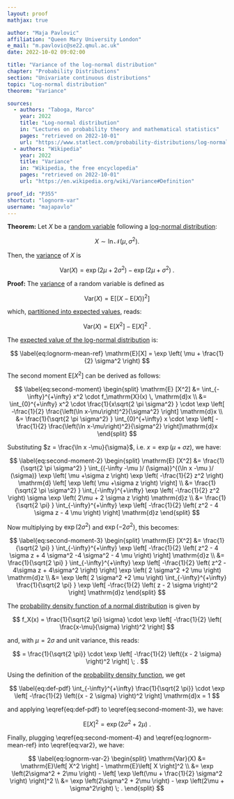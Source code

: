 ```yaml
---
layout: proof
mathjax: true

author: "Maja Pavlovic"
affiliation: "Queen Mary University London"
e_mail: "m.pavlovic@se22.qmul.ac.uk"
date: 2022-10-02 09:02:00

title: "Variance of the log-normal distribution"
chapter: "Probability Distributions"
section: "Univariate continuous distributions"
topic: "Log-normal distribution"
theorem: "Variance"

sources:
  - authors: "Taboga, Marco"
    year: 2022
    title: "Log-normal distribution"
    in: "Lectures on probability theory and mathematical statistics"
    pages: "retrieved on 2022-10-01"
    url: "https://www.statlect.com/probability-distributions/log-normal-distribution"
  - authors: "Wikipedia"
    year: 2022
    title: "Variance"
    in: "Wikipedia, the free encyclopedia"
    pages: "retrieved on 2022-10-01"
    url: "https://en.wikipedia.org/wiki/Variance#Definition"

proof_id: "P355"
shortcut: "lognorm-var"
username: "majapavlo"
---
```



**Theorem:** Let $X$ be a [random variable](/D/rvar) following a [log-normal distribution](/D/lognorm):

$$
X \sim \ln \mathcal{N}(\mu, \sigma^2) .
$$

Then, the [variance](/D/var) of $X$ is

$$ \label{eq:lognorm-var}
\mathrm{Var}(X) = \exp \left(2\mu +2\sigma^2\right) - \exp \left(2\mu + \sigma^2\right) \; .
$$


**Proof:** The [variance](/D/var) of a random variable is defined as

$$ \label{eq:var}
\mathrm{Var}(X) = \mathrm{E}\left[ (X-\mathrm{E}(X))^2 \right] 
$$

which, [partitioned into expected values](/P/var-mean), reads:

$$ \label{eq:var2}
\mathrm{Var}(X) = \mathrm{E}\left[ X^2 \right] - \mathrm{E}\left[ X \right]^2 \; .
$$

The [expected value of the log-normal distribution](/P/lognorm-mean) is: 

$$ \label{eq:lognorm-mean-ref}
\mathrm{E}[X] = \exp \left( \mu + \frac{1}{2} \sigma^2  \right)
$$

The second moment $\mathrm{E}[X^2]$ can be derived as follows:

$$ \label{eq:second-moment}
\begin{split}
\mathrm{E} [X^2] &= \int_{- \infty}^{+\infty} x^2 \cdot f_\mathrm{X}(x) \, \mathrm{d}x \\
&= \int_{0}^{+\infty} x^2 \cdot \frac{1}{x\sqrt{2 \pi \sigma^2} } \cdot \exp \left[ -\frac{1}{2}  \frac{\left(\ln x-\mu\right)^2}{\sigma^2} \right]  \mathrm{d}x \\
&= \frac{1}{\sqrt{2 \pi \sigma^2} } \int_{0}^{+\infty} x \cdot \exp \left[ -\frac{1}{2}  \frac{\left(\ln x-\mu\right)^2}{\sigma^2} \right]\mathrm{d}x
\end{split}
$$

Substituting $z = \frac{\ln x -\mu}{\sigma}$, i.e. $x = \exp \left( \mu + \sigma z \right )$, we have:

$$ \label{eq:second-moment-2}
\begin{split}
\mathrm{E} [X^2] &= \frac{1}{\sqrt{2 \pi \sigma^2} } \int_{(-\infty -\mu )/ (\sigma)}^{(\ln x -\mu )/ (\sigma)} \exp \left( \mu +\sigma z \right) \exp \left( -\frac{1}{2}  z^2 \right) \mathrm{d} \left[ \exp \left( \mu +\sigma z \right) \right] \\
&= \frac{1}{\sqrt{2 \pi \sigma^2} } \int_{-\infty}^{+\infty} \exp \left( -\frac{1}{2}  z^2 \right) \sigma \exp \left( 2\mu + 2 \sigma z \right) \mathrm{d}z \\
&= \frac{1}{\sqrt{2 \pi} } \int_{-\infty}^{+\infty} \exp \left[ -\frac{1}{2} \left(   z^2 - 4 \sigma z - 4 \mu  \right) \right] \mathrm{d}z
\end{split}
$$

Now multiplying by $\exp \left( 2 \sigma^2 \right)$ and $\exp \left(- 2 \sigma^2 \right)$, this becomes:

$$ \label{eq:second-moment-3}
\begin{split}
\mathrm{E} [X^2] &= \frac{1}{\sqrt{2 \pi} } \int_{-\infty}^{+\infty} \exp \left[ -\frac{1}{2} \left(   z^2 - 4 \sigma z + 4 \sigma^2 -4 \sigma^2 - 4 \mu  \right) \right] \mathrm{d}z \\
&= \frac{1}{\sqrt{2 \pi} } \int_{-\infty}^{+\infty} \exp \left[ -\frac{1}{2} \left( z^2 - 4\sigma z + 4\sigma^2 \right) \right] \exp \left( 2 \sigma^2 +2 \mu  \right) \mathrm{d}z \\
&= \exp \left( 2 \sigma^2 +2 \mu   \right) \int_{-\infty}^{+\infty} \frac{1}{\sqrt{2 \pi} } \exp \left[ -\frac{1}{2} \left( z - 2 \sigma \right)^2 \right] \mathrm{d}z
\end{split}
$$

The [probability density function of a normal distribution](/P/norm-pdf) is given by

$$ 
f_X(x) = \frac{1}{\sqrt{2 \pi} \sigma} \cdot \exp \left[ -\frac{1}{2} \left( \frac{x-\mu}{\sigma} \right)^2 \right]
$$

and, with $\mu = 2 \sigma$ and unit variance, this reads:

$$ 
= \frac{1}{\sqrt{2 \pi}} \cdot \exp \left[ -\frac{1}{2} \left({x - 2 \sigma} \right)^2 \right] \; .
$$

Using the definition of the [probability density function](/D/pdf), we get

$$ \label{eq:def-pdf}
\int_{-\infty}^{+\infty} \frac{1}{\sqrt{2 \pi}} \cdot \exp \left[ -\frac{1}{2} \left({x - 2 \sigma} \right)^2 \right]  \mathrm{d}x  = 1 
$$

and applying \eqref{eq:def-pdf} to \eqref{eq:second-moment-3}, we have:

$$ \label{eq:second-moment-4}
\mathrm{E}[X]^2 = \exp \left( 2 \sigma^2 +2 \mu   \right) \; .
$$

Finally, plugging \eqref{eq:second-moment-4} and \eqref{eq:lognorm-mean-ref} into \eqref{eq:var2}, we have:

$$ \label{eq:lognorm-var-2}
\begin{split}
\mathrm{Var}(X) &= \mathrm{E}\left[ X^2 \right] - \mathrm{E}\left[ X \right]^2  \\
&= \exp \left(2\sigma^2 + 2\mu \right) - \left[ \exp \left(\mu + \frac{1}{2} \sigma^2 \right) \right]^2 \\
&= \exp \left(2\sigma^2 + 2\mu \right) - \exp \left(2\mu + \sigma^2\right) \; .
\end{split}
$$